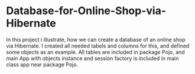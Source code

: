 # Database-for-Online-Shop-via-Hibernate
In this project i illustrate, how we can create a database of an online shop via Hibernate. I created all needed tabels and columns for this, and defined some objects 
as an example. All tables are included in package Pojo, and main App with objects instance and session factory is included in main class app near package Pojo.
